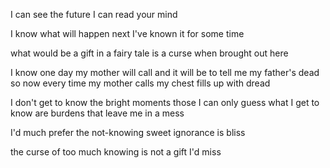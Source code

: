 I can see the future
I can read your mind 

I know what will happen next 
I've known it for some time

what would be a gift in a fairy tale
is a curse when brought out here

I know one day my mother will call
and it will be to tell me my father's dead
so now every time my mother calls
my chest fills up with dread

I don't get to know the bright moments
those I can only guess
what I get to know are burdens
that leave me in a mess

I'd much prefer the not-knowing
sweet ignorance is bliss

the curse of too much knowing
is not a gift I'd miss
